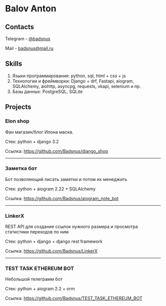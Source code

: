 # Balov Anton

## Contacts

Telegram - [@badsnus](https://t.me/badsnus)

Mail - badsnus@mail.ru

## Skills 

1) Языки программирования: python, sql, html + css + js
2) Технологии и фреймворки: Django + drf, Fastapi, aiogram, SQLAlchemy, aiohttp, asyncpg, requests, vkapi, selenium и пр.
3) Базы данных: PostgreSQL, SQLite

## Projects

### Elon shop

Фан магазин/блог Илона маска.

Стек: python + django 3.2

Ссылка: https://github.com/Badsnus/django_shop
<hr />

### Заметка бот

Бот позволяющий писать заметки и потом их менеджить

Cтек: python + aiogram 2.22 + SQLAlchemy

Ссылка: https://github.com/Badsnus/aiogram_note_bot
<hr />

### LinkerX

REST API для создание ссылок нужного размера и просмотра статистики переходов
по ним

Cтек: python + django + django rest framework

Ссылка: https://github.com/Badsnus/LinkerX
<hr />

### TEST TASK ETHEREUM BOT

Небольшой телеграмм бот

Стек: python + aiogram 2.2 + orm

Ссылка: https://github.com/Badsnus/TEST_TASK_ETHEREUM_BOT

